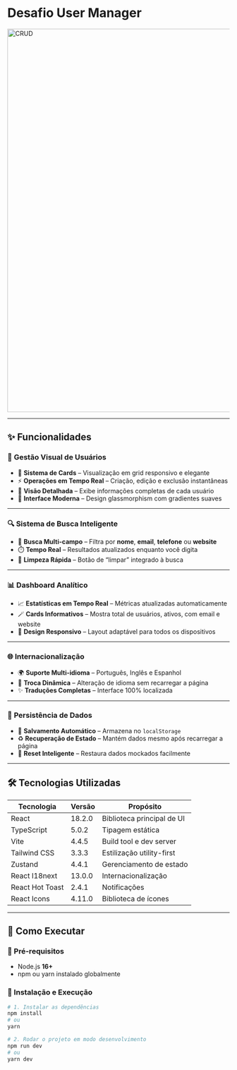 # Desafio User Manager

<img width="1006" height="869" alt="CRUD" src="https://github.com/user-attachments/assets/effbcebb-1fb1-4987-9507-c20cda1817df" />

---

## ✨ Funcionalidades

### 🎯 **Gestão Visual de Usuários**

- 🧱 **Sistema de Cards** – Visualização em grid responsivo e elegante
- ⚡ **Operações em Tempo Real** – Criação, edição e exclusão instantâneas
- 🔎 **Visão Detalhada** – Exibe informações completas de cada usuário
- 💎 **Interface Moderna** – Design glassmorphism com gradientes suaves

---

### 🔍 **Sistema de Busca Inteligente**

- 📝 **Busca Multi-campo** – Filtra por **nome**, **email**, **telefone** ou **website**
- ⏱️ **Tempo Real** – Resultados atualizados enquanto você digita
- 🧼 **Limpeza Rápida** – Botão de “limpar” integrado à busca

---

### 📊 **Dashboard Analítico**

- 📈 **Estatísticas em Tempo Real** – Métricas atualizadas automaticamente
- 🪄 **Cards Informativos** – Mostra total de usuários, ativos, com email e website
- 📱 **Design Responsivo** – Layout adaptável para todos os dispositivos

---

### 🌐 **Internacionalização**

- 🌍 **Suporte Multi-idioma** – Português, Inglês e Espanhol
- 🔄 **Troca Dinâmica** – Alteração de idioma sem recarregar a página
- ✨ **Traduções Completas** – Interface 100% localizada

---

### 💾 **Persistência de Dados**

- 💽 **Salvamento Automático** – Armazena no `localStorage`
- ♻️ **Recuperação de Estado** – Mantém dados mesmo após recarregar a página
- 🧠 **Reset Inteligente** – Restaura dados mockados facilmente

---

## 🛠️ Tecnologias Utilizadas

| Tecnologia      | Versão | Propósito                  |
| --------------- | ------ | -------------------------- |
| React           | 18.2.0 | Biblioteca principal de UI |
| TypeScript      | 5.0.2  | Tipagem estática           |
| Vite            | 4.4.5  | Build tool e dev server    |
| Tailwind CSS    | 3.3.3  | Estilização utility-first  |
| Zustand         | 4.4.1  | Gerenciamento de estado    |
| React I18next   | 13.0.0 | Internacionalização        |
| React Hot Toast | 2.4.1  | Notificações               |
| React Icons     | 4.11.0 | Biblioteca de ícones       |

---

## 🚀 Como Executar

### 📌 Pré-requisitos

- Node.js **16+**
- npm ou yarn instalado globalmente

### 🧭 Instalação e Execução

```bash
# 1. Instalar as dependências
npm install
# ou
yarn

# 2. Rodar o projeto em modo desenvolvimento
npm run dev
# ou
yarn dev
```
